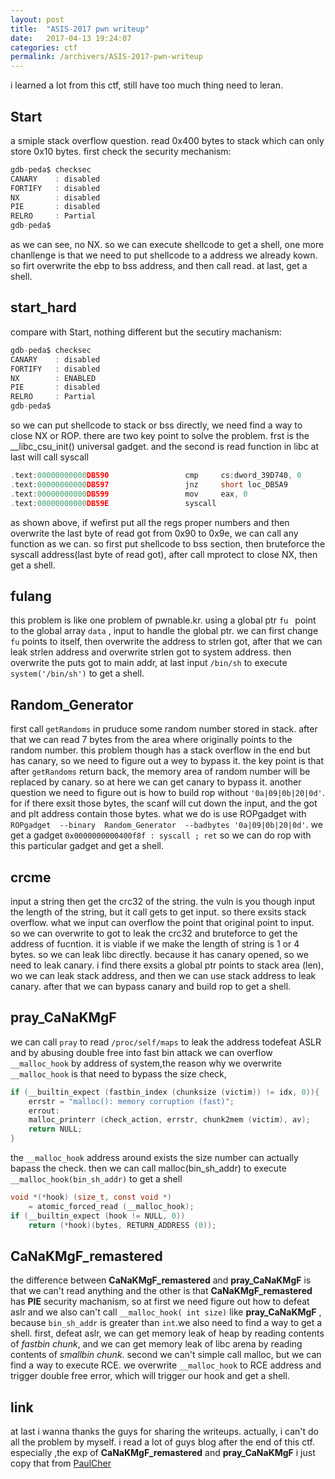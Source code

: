 ```yaml
---
layout: post
title:  "ASIS-2017 pwn writeup"
date:   2017-04-13 19:24:07
categories: ctf
permalink: /archivers/ASIS-2017-pwn-writeup
---
```


i learned a lot from this ctf, still have too much thing need to leran.
## Start

a smiple stack overflow question. read 0x400 bytes to stack which can only store 0x10 bytes. first check the security mechanism:
```C
gdb-peda$ checksec
CANARY    : disabled
FORTIFY   : disabled
NX        : disabled
PIE       : disabled
RELRO     : Partial
gdb-peda$ 
```
as we can see, no NX. so we can execute shellcode to get a shell, one more chanllenge is that we need to put shellcode to a address we already kown. so firt overwrite the ebp to bss address, and then call read. at last, get a shell.

## start_hard

compare with Start, nothing different but the secutiry machanism:
```C
gdb-peda$ checksec
CANARY    : disabled
FORTIFY   : disabled
NX        : ENABLED
PIE       : disabled
RELRO     : Partial
gdb-peda$ 
```
so we can put shellcode to stack or bss directly, we need find a way to close NX or ROP. 
there are two key point to solve the problem. frst is the __libc_csu_init() universal gadget. and the second is read function in libc at last will call syscall 
``` C
.text:00000000000DB590                 cmp     cs:dword_39D740, 0
.text:00000000000DB597                 jnz     short loc_DB5A9
.text:00000000000DB599                 mov     eax, 0
.text:00000000000DB59E                 syscall
```
as shown above, if wefirst put all the regs proper numbers and then overwrite the last byte of read got from 0x90 to 0x9e, we can call any function as we can. 
so first put shellcode to bss section, then bruteforce the syscall address(last byte of read got), after call mprotect to close NX, then get a shell.

## fulang 

this problem is like one problem of  pwnable.kr. using a global ptr `fu ` point to the global array `data` , input to handle the global ptr. we can first change `fu` points to itself, then overwrite the address to strlen got, after that we can leak strlen address and overwrite strlen got to system address. then overwrite the puts got to main addr, at last input `/bin/sh` to execute `system('/bin/sh')` to get a shell.

## Random_Generator

first call `getRandoms` in pruduce some random number stored in stack. after that we can read 7 bytes from the area where originally points to the random number. this problem though has a stack overflow in the end but has canary, so we need to figure out a wey to bypass it. the key point is that after  `getRandoms` return back, the memory area of random number will be replaced by canary. so at here we can get canary to bypass it.
another question we need to figure out is how to build rop without `'0a|09|0b|20|0d'`. for if there exsit those bytes, the scanf will cut down the input, and the got and plt address contain those bytes. what we do is use ROPgadget with `ROPgadget  --binary  Random_Generator  --badbytes '0a|09|0b|20|0d'`. we get a gadget `0x0000000000400f8f : syscall ; ret` so we can do rop with this particular gadget and get a shell.

## crcme

input a string then get the crc32 of the string. the vuln is you though input the length of the string, but it call gets to get input. so there exsits stack overflow. what we input can overflow the point that original point to input. so we can overwrite to got to leak the crc32 and bruteforce to get the address of fucntion. it is viable if we make the length of string is 1 or 4 bytes.
so we can leak libc directly. because it has canary opened, so we need to leak canary. i find there exsits a global ptr points to stack area (len), wo we can leak stack address, and then we can use stack address to leak canary. after that we can bypass canary and build rop to get a shell.

## pray_CaNaKMgF

we can call `pray` to read `/proc/self/maps` to leak the address todefeat ASLR and by abusing double free into fast bin attack we can overflow `__malloc_hook` by address of system,the reason why we overwrite `__malloc_hook` is that need to bypass the size check, 
``` C
if (__builtin_expect (fastbin_index (chunksize (victim)) != idx, 0)){
    errstr = "malloc(): memory corruption (fast)";
    errout:
    malloc_printerr (check_action, errstr, chunk2mem (victim), av);
    return NULL;
}
```
the `__malloc_hook` address around exists the size number can actually bapass the check. then we can call malloc(bin_sh_addr) to execute `__malloc_hook(bin_sh_addr)` to get a shell
```C
void *(*hook) (size_t, const void *)
    = atomic_forced_read (__malloc_hook);
if (__builtin_expect (hook != NULL, 0))
    return (*hook)(bytes, RETURN_ADDRESS (0));
```

## CaNaKMgF_remastered

the difference between **CaNaKMgF_remastered** and **pray_CaNaKMgF** is that we can't read anything and the other is that **CaNaKMgF_remastered** has **PIE** security machanism, so at first we need figure out how to defeat aslr and we also can't call `__malloc_hook( int size)` like **pray_CaNaKMgF** , because `bin_sh_addr` is greater than `int`.we also need to find a way to get  a shell.
first, defeat aslr, we can get memory leak of heap by reading contents of *fastbin chunk*, and we can get memory leak of libc arena by reading contents of *smallbin chunk*.
second we can't simple call malloc, but we can find a way to execute RCE. we overwrite `__malloc_hook` to RCE address  and trigger double free error, which will trigger our hook and get a shell.

## link

at last i wanna thanks the guys for sharing the writeups. actually, i can't do all the problem by myself. i read a lot of guys blog  after the end of this ctf. especially ,the exp of  **CaNaKMgF_remastered** and **pray_CaNaKMgF**  i just copy that from [PaulCher](https://gist.github.com/PaulCher/756503140162b255a478aa395343d201)
